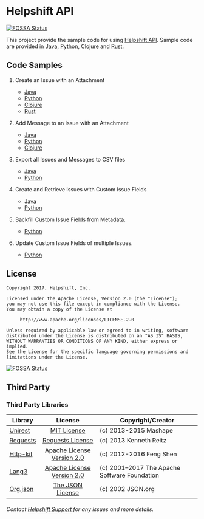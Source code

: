 # Helpshift API
[![FOSSA Status](https://app.fossa.io/api/projects/git%2Bgithub.com%2FevanDpeterson%2Fhelpshift-api.svg?type=shield)](https://app.fossa.io/projects/git%2Bgithub.com%2FevanDpeterson%2Fhelpshift-api?ref=badge_shield)


This project provide the sample code for using [Helpshift API](https://apidocs.helpshift.com). Sample code are provided in [Java](samples/java/README.md),
[Python](samples/python/README.md), [Clojure](samples/clojure/api-sample-code/README.md) and [Rust](samples/rust_api_example/README.md).

## Code Samples

1. Create an Issue with an Attachment

    - [Java](samples/java/src/main/java/com/helpshift/CreateIssueWithAttachment.java)
    - [Python](samples/python/create_issue_with_attachment.py)
    - [Clojure](samples/clojure/api-sample-code/src/api_sample_code/create_issue_with_attachment.clj)
    - [Rust](samples/rust/helpshift_api_example/src/main.rs)

2. Add Message to an Issue with an Attachment

    - [Java](samples/java/src/main/java/com/helpshift/AddMessageWithAttachment.java)
    - [Python](samples/python/add_message_with_attachment.py)
    - [Clojure](samples/clojure/api-sample-code/src/api_sample_code/add_message_with_attachment.clj)

3. Export all Issues and Messages to CSV files
    - [Java](samples/java/src/main/java/com/helpshift/ExportIssuesToCsv.java)
    - [Python](samples/python/export_issues_to_csv.py)

4. Create and Retrieve Issues with Custom Issue Fields
    - [Java](samples/java/src/main/java/com/helpshift/IssuesWithCustomIssueFields.java)
    - [Python](samples/python/issues_with_custom_issue_fields.py)

5. Backfill Custom Issue Fields from Metadata.
    - [Python](samples/python/backfill_custom_issue_fields.py)

6. Update Custom Issue Fields of multiple Issues.
    - [Python](samples/python/update_multiple_issues.py)

## License

```
Copyright 2017, Helpshift, Inc.

Licensed under the Apache License, Version 2.0 (the "License");
you may not use this file except in compliance with the License.
You may obtain a copy of the License at

     http://www.apache.org/licenses/LICENSE-2.0

Unless required by applicable law or agreed to in writing, software
distributed under the License is distributed on an "AS IS" BASIS,
WITHOUT WARRANTIES OR CONDITIONS OF ANY KIND, either express or implied.
See the License for the specific language governing permissions and
limitations under the License.
```


[![FOSSA Status](https://app.fossa.io/api/projects/git%2Bgithub.com%2FevanDpeterson%2Fhelpshift-api.svg?type=large)](https://app.fossa.io/projects/git%2Bgithub.com%2FevanDpeterson%2Fhelpshift-api?ref=badge_large)

## Third Party
### Third Party Libraries
| Library    | License    | Copyright/Creator    |
|---------   | :---------:| ------------------  |
|[Unirest](http://unirest.io/java.html)| [MIT License](https://tldrlegal.com/license/mit-license) | (c) 2013-2015 Mashape |
|[Requests](http://docs.python-requests.org/en/master/)| [Requests License](http://docs.python-requests.org/en/master/user/intro/#requests-license) | (c) 2013 Kenneth Reitz |
|[Http-kit](http://www.http-kit.org/)| [Apache License Version 2.0](http://www.apache.org/licenses/LICENSE-2.0.html) | (c) 2012-2016 Feng Shen |
|[Lang3](https://commons.apache.org/proper/commons-lang/)| [Apache License Version 2.0](http://www.apache.org/licenses/LICENSE-2.0.html) | (c) 2001–2017 The Apache Software Foundation |
|[Org.json](https://github.com/stleary/JSON-java)| [The JSON License](http://www.json.org/license.html) | (c) 2002 JSON.org |

###### Contact <a href="https://support.helpshift.com" target="_blank"> Helpshift Support </a> for any issues and more details.